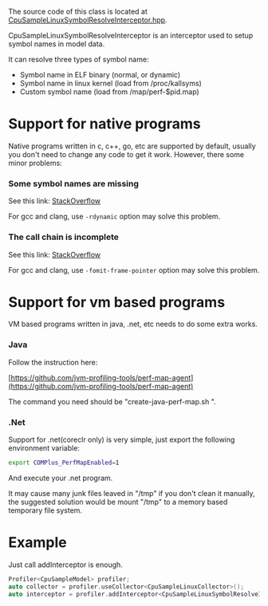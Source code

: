 The source code of this class is located at [CpuSampleLinuxSymbolResolveInterceptor.hpp](../../include/LiveProfiler/Interceptors/CpuSampleLinuxSymbolResolveInterceptor.hpp).

CpuSampleLinuxSymbolResolveInterceptor is an interceptor used to setup symbol names in model data.

It can resolve three types of symbol name:

- Symbol name in ELF binary (normal, or dynamic)
- Symbol name in linux kernel (load from /proc/kallsyms)
- Custom symbol name (load from /map/perf-$pid.map)

# Support for native programs

Native programs written in c, c++, go, etc are supported by default, usually you don't need to change any code to get it work.
However, there some minor problems:

### Some symbol names are missing

See this link: [StackOverflow](https://stackoverflow.com/questions/6934659/how-to-make-backtrace-backtrace-symbols-print-the-function-names)

For gcc and clang, use `-rdynamic` option may solve this problem.

### The call chain is incomplete

See this link: [StackOverflow](https://stackoverflow.com/questions/14666665/trying-to-understand-gcc-option-fomit-frame-pointer)

For gcc and clang, use `-fomit-frame-pointer` option may solve this problem.

# Support for vm based programs

VM based programs written in java, .net, etc needs to do some extra works.

### Java

Follow the instruction here:

[https://github.com/jvm-profiling-tools/perf-map-agent](https://github.com/jvm-profiling-tools/perf-map-agent)

The command you need should be "create-java-perf-map.sh <pid>".

### .Net

Support for .net(coreclr only) is very simple, just export the following environment variable:

``` bash
export COMPlus_PerfMapEnabled=1
```

And execute your .net program.

It may cause many junk files leaved in "/tmp" if you don't clean it manually,<br/>
the suggested solution would be mount "/tmp" to a memory based temporary file system.

# Example

Just call addInterceptor is enough.

``` c++
Profiler<CpuSampleModel> profiler;
auto collector = profiler.useCollector<CpuSampleLinuxCollector>();
auto interceptor = profiler.addInterceptor<CpuSampleLinuxSymbolResolveInterceptor>();
```

